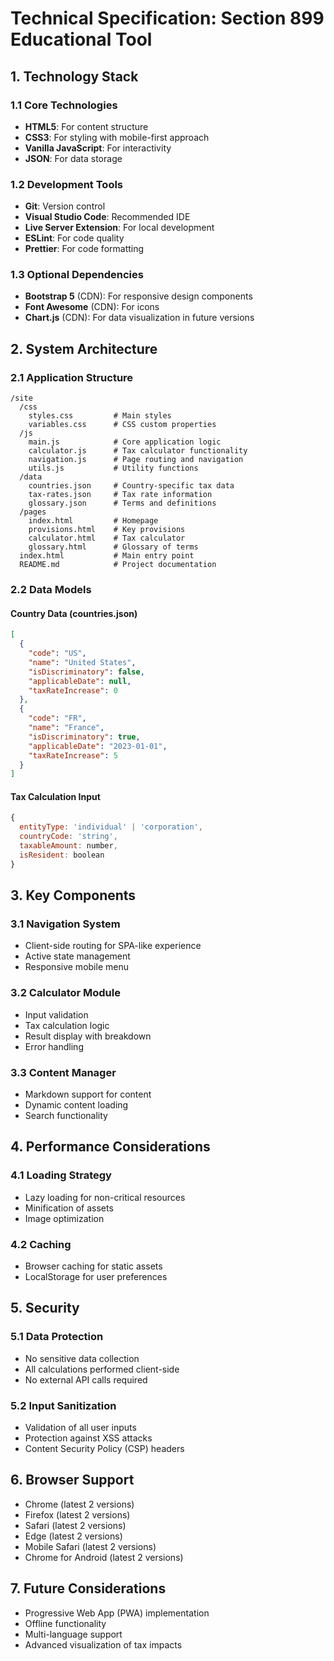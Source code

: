 # Technical Specification: Section 899 Educational Tool

## 1. Technology Stack

### 1.1 Core Technologies
- **HTML5**: For content structure
- **CSS3**: For styling with mobile-first approach
- **Vanilla JavaScript**: For interactivity
- **JSON**: For data storage

### 1.2 Development Tools
- **Git**: Version control
- **Visual Studio Code**: Recommended IDE
- **Live Server Extension**: For local development
- **ESLint**: For code quality
- **Prettier**: For code formatting

### 1.3 Optional Dependencies
- **Bootstrap 5** (CDN): For responsive design components
- **Font Awesome** (CDN): For icons
- **Chart.js** (CDN): For data visualization in future versions

## 2. System Architecture

### 2.1 Application Structure
```
/site
  /css
    styles.css         # Main styles
    variables.css      # CSS custom properties
  /js
    main.js            # Core application logic
    calculator.js      # Tax calculator functionality
    navigation.js      # Page routing and navigation
    utils.js           # Utility functions
  /data
    countries.json     # Country-specific tax data
    tax-rates.json     # Tax rate information
    glossary.json      # Terms and definitions
  /pages
    index.html         # Homepage
    provisions.html    # Key provisions
    calculator.html    # Tax calculator
    glossary.html      # Glossary of terms
  index.html           # Main entry point
  README.md            # Project documentation
```

### 2.2 Data Models

#### Country Data (countries.json)
```json
[
  {
    "code": "US",
    "name": "United States",
    "isDiscriminatory": false,
    "applicableDate": null,
    "taxRateIncrease": 0
  },
  {
    "code": "FR",
    "name": "France",
    "isDiscriminatory": true,
    "applicableDate": "2023-01-01",
    "taxRateIncrease": 5
  }
]
```

#### Tax Calculation Input
```javascript
{
  entityType: 'individual' | 'corporation',
  countryCode: 'string',
  taxableAmount: number,
  isResident: boolean
}
```

## 3. Key Components

### 3.1 Navigation System
- Client-side routing for SPA-like experience
- Active state management
- Responsive mobile menu

### 3.2 Calculator Module
- Input validation
- Tax calculation logic
- Result display with breakdown
- Error handling

### 3.3 Content Manager
- Markdown support for content
- Dynamic content loading
- Search functionality

## 4. Performance Considerations

### 4.1 Loading Strategy
- Lazy loading for non-critical resources
- Minification of assets
- Image optimization

### 4.2 Caching
- Browser caching for static assets
- LocalStorage for user preferences

## 5. Security

### 5.1 Data Protection
- No sensitive data collection
- All calculations performed client-side
- No external API calls required

### 5.2 Input Sanitization
- Validation of all user inputs
- Protection against XSS attacks
- Content Security Policy (CSP) headers

## 6. Browser Support
- Chrome (latest 2 versions)
- Firefox (latest 2 versions)
- Safari (latest 2 versions)
- Edge (latest 2 versions)
- Mobile Safari (latest 2 versions)
- Chrome for Android (latest 2 versions)

## 7. Future Considerations
- Progressive Web App (PWA) implementation
- Offline functionality
- Multi-language support
- Advanced visualization of tax impacts
